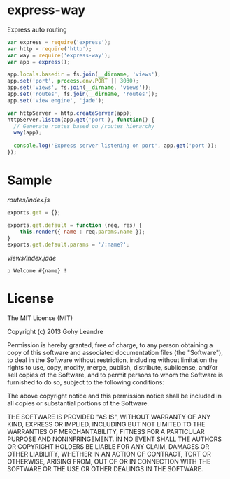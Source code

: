 express-way
===========

Express auto routing

```js
var express = require('express');
var http = require('http');
var way = require('express-way');
var app = express();

app.locals.basedir = fs.join(__dirname, 'views');
app.set('port', process.env.PORT || 3030);
app.set('views', fs.join(__dirname, 'views'));
app.set('routes', fs.join(__dirname, 'routes'));
app.set('view engine', 'jade');

var httpServer = http.createServer(app);
httpServer.listen(app.get('port'), function() {
  // Generate routes based on /routes hierarchy
  way(app);
  
  console.log('Express server listening on port', app.get('port'));
});
```

Sample
======

*routes/index.js*

```js
exports.get = {};

exports.get.default = function (req, res) {
    this.render({ name : req.params.name });
}
exports.get.default.params = '/:name?';
```

*views/index.jade*

```jade
p Welcome #{name} !
```

License
=======

The MIT License (MIT)

Copyright (c) 2013 Gohy Leandre

Permission is hereby granted, free of charge, to any person obtaining a copy of
this software and associated documentation files (the "Software"), to deal in
the Software without restriction, including without limitation the rights to
use, copy, modify, merge, publish, distribute, sublicense, and/or sell copies of
the Software, and to permit persons to whom the Software is furnished to do so,
subject to the following conditions:

The above copyright notice and this permission notice shall be included in all
copies or substantial portions of the Software.

THE SOFTWARE IS PROVIDED "AS IS", WITHOUT WARRANTY OF ANY KIND, EXPRESS OR
IMPLIED, INCLUDING BUT NOT LIMITED TO THE WARRANTIES OF MERCHANTABILITY, FITNESS
FOR A PARTICULAR PURPOSE AND NONINFRINGEMENT. IN NO EVENT SHALL THE AUTHORS OR
COPYRIGHT HOLDERS BE LIABLE FOR ANY CLAIM, DAMAGES OR OTHER LIABILITY, WHETHER
IN AN ACTION OF CONTRACT, TORT OR OTHERWISE, ARISING FROM, OUT OF OR IN
CONNECTION WITH THE SOFTWARE OR THE USE OR OTHER DEALINGS IN THE SOFTWARE.

